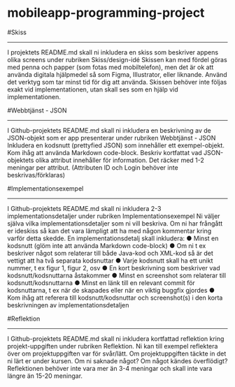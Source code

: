 # mobileapp-programming-project
#Skiss


-----------------------------------------------------
I projektets README.md skall ni inkludera en skiss som beskriver appens olika screens under rubriken Skiss/design-idé
Skissen kan med fördel göras med penna och papper (som fotas med mobiltelefon), men det är ok att använda digitala hjälpmedel så som Figma, Illustrator, eller liknande. Använd det verktyg som tar minst tid för dig att använda.
Skissen behöver inte följas exakt vid implementationen, utan skall ses som en hjälp vid
implementationen.

#Webbtjänst - JSON


-----------------------------------------------------
I Github-projektets README.md skall ni inkludera en beskrivning av de JSON-objekt som er app 
presenterar under rubriken Webbtjänst - JSON
Inkludera en kodsnutt (prettyfied JSON) som innehåller ett exempel-objekt. Kom ihåg att använda 
Markdown code-block.
Beskriv kortfattat vad JSON-objektets olika attribut innehåller för information. Det räcker med 1-2 
meningar per attribut.
(Attributen ID och Login behöver inte beskrivas/förklaras)

#Implementationsexempel


-----------------------------------------------------
I Github-projektets README.md skall ni inkludera 2-3 implementationsdetaljer under rubriken
Implementationsexempel Ni väljer själva vilka implementationsdetaljer som ni vill beskriva. 
Om ni har frångått er ideskiss så kan det vara lämpligt att ha med någon kommentar kring varför 
detta skedde.
En implementationsdetalj skall inkludera:
● Minst en kodsnutt (glöm inte att använda Markdown code-block)
● Om ni t ex beskriver något som relaterar till både Java-kod och XML-kod så är det vettigt att 
ha två separata kodsnuttar
● Varje kodsnutt skall ha ett unikt nummer, t ex figur 1, figur 2, osv 
● En kort beskrivning som beskriver vad kodsnutt/kodsnuttarna åstakommer 
● Minst en screenshot som relaterar till kodsnutt/kodsnuttarna 
● Minst en länk till en relevant commit för kodsnuttarna, t ex när de skapades eller när en 
viktig buggfix gjordes 
● Kom ihåg att referera till kodsnutt/kodsnuttar och screenshot(s) i den korta beskrivningen av
implementationsdetaljen

#Reflektion


-----------------------------------------------------
I Github-projektets README.md skall ni inkludera kortfattad reflektion kring projekt-uppgiften under 
rubriken Reflektion. Ni kan till exempel reflektera över om projektuppgiften var för svår/lätt. 
Om projektuppgiften täckte in det ni lärt er under kursen. Om ni saknade något? Om något kändes 
överflödigt?
Reflektionen behöver inte vara mer än 3-4 meningar och skall inte vara längre än 15-20 meningar.